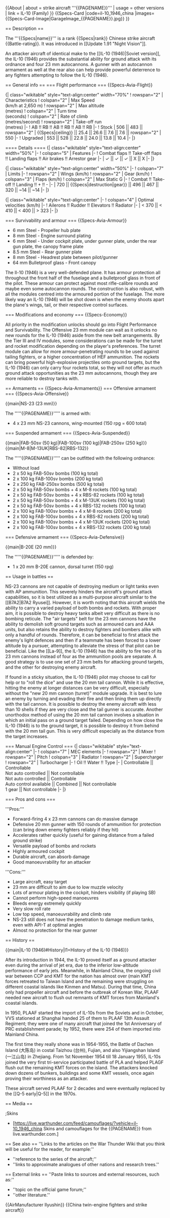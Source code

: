 {{About
| about = strike aircraft '''{{PAGENAME}}'''
| usage = other versions
| link = IL-10 (Family)
}}
{{Specs-Card
|code=il-10_1946_china
|images={{Specs-Card-Image|GarageImage_{{PAGENAME}}.jpg}}
}}

== Description ==
<!-- ''In the description, the first part should be about the history of and the creation and combat usage of the aircraft, as well as its key features. In the second part, tell the reader about the aircraft in the game. Insert a screenshot of the vehicle, so that if the novice player does not remember the vehicle by name, he will immediately understand what kind of vehicle the article is talking about.'' -->
The '''{{Specs|name}}''' is a rank {{Specs|rank}} Chinese strike aircraft {{Battle-rating}}. It was introduced in [[Update 1.91 "Night Vision"]].

An attacker aircraft of identical make to the [[IL-10 (1946)|Soviet version]], the IL-10 (1946) provides the substantial ability for ground attack with its ordnance and four 23 mm autocannons. A gunner with an autocannon armament as well at the rear also can help provide powerful deterrence to any fighters attempting to follow the IL-10 (1946).

== General info ==
=== Flight performance ===
{{Specs-Avia-Flight}}
<!-- ''Describe how the aircraft behaves in the air. Speed, manoeuvrability, acceleration and allowable loads - these are the most important characteristics of the vehicle.'' -->

{| class="wikitable" style="text-align:center" width="70%"
! rowspan="2" | Characteristics
! colspan="2" | Max Speed<br>(km/h at 2,650 m)
! rowspan="2" | Max altitude<br>(metres)
! colspan="2" | Turn time<br>(seconds)
! colspan="2" | Rate of climb<br>(metres/second)
! rowspan="2" | Take-off run<br>(metres)
|-
! AB !! RB !! AB !! RB !! AB !! RB
|-
! Stock
| 506 || 483 || rowspan="2" | {{Specs|ceiling}} || 25.4 || 26.6 || 7.6 || 7.6 || rowspan="2" | 550
|-
! Upgraded
| 553 || 528 || 22.8 || 24.0 || 13.8 || 10.4
|-
|}

==== Details ====
{| class="wikitable" style="text-align:center" width="50%"
|-
! colspan="5" | Features
|-
! Combat flaps !! Take-off flaps !! Landing flaps !! Air brakes !! Arrestor gear
|-
| ✓ || ✓ || ✓ || X || X     <!-- ✓ -->
|-
|}

{| class="wikitable" style="text-align:center" width="50%"
|-
! colspan="7" | Limits
|-
! rowspan="2" | Wings (km/h)
! rowspan="2" | Gear (km/h)
! colspan="3" | Flaps (km/h)
! colspan="2" | Max Static G
|-
! Combat !! Take-off !! Landing !! + !! -
|-
| 720 <!-- {{Specs|destruction|body}} --> || {{Specs|destruction|gear}} || 496 || 467 || 320 || ~14 || ~14
|-
|}

{| class="wikitable" style="text-align:center"
|-
! colspan="4" | Optimal velocities (km/h)
|-
! Ailerons !! Rudder !! Elevators !! Radiator
|-
| < 370 || < 410 || < 400 || > 323
|-
|}

=== Survivability and armour ===
{{Specs-Avia-Armour}}
<!-- ''Examine the survivability of the aircraft. Note how vulnerable the structure is and how secure the pilot is, whether the fuel tanks are armoured, etc. Describe the armour, if there is any, and also mention the vulnerability of other critical aircraft systems.'' -->

* 6 mm Steel - Propeller hub plate
* 8 mm Steel - Engine surround plating
* 6 mm Steel - Under cockpit plate, under gunner plate, under the rear gun plate, the canopy frame plate
* 8.5 mm Steel - Rear gunner plate
* 8 mm Steel - Headrest plate between pilot/gunner
* 64 mm Bulletproof glass - Front canopy

The Il-10 (1946) is a very well-defended plane. It has armour protection all throughout the front half of the fuselage and a bulletproof glass in front of the pilot. These armour can protect against most rifle-calibre rounds and maybe even some autocannon rounds. The construction is also robust, with all the modules centred into the armoured portion of the fuselage. The more likely way an IL-10 (1946) will be shot down is when the enemy shoots apart the plane's wings, tail, or their respective control surfaces.

=== Modifications and economy ===
{{Specs-Economy}}

All priority in the modification unlocks should go into Flight Performance and Survivability. The Offensive 23 mm module can wait as it unlocks no new rounds for the IL-10 (1946) aside from the new belt arrangements. By the Tier III and IV modules, some considerations can be made for the turret and rocket modification depending on the player's preferences. The turret module can allow for more armour-penetrating rounds to be used against tailing fighters, or a higher concentration of HEF ammunition. The rockets can bring powerful high-explosive projectiles onto ground targets, but the IL-10 (1946) can only carry four rockets total, so they will not offer as much ground attack opportunities as the 23 mm autocannons, though they are more reliable to destroy tanks with.

== Armaments ==
{{Specs-Avia-Armaments}}
=== Offensive armament ===
{{Specs-Avia-Offensive}}
<!-- ''Describe the offensive armament of the aircraft, if any. Describe how effective the cannons and machine guns are in a battle, and also what belts or drums are better to use. If there is no offensive weaponry, delete this subsection.'' -->
{{main|NS-23 (23 mm)}}

The '''''{{PAGENAME}}''''' is armed with:

* 4 x 23 mm NS-23 cannons, wing-mounted (150 rpg = 600 total)

=== Suspended armament ===
{{Specs-Avia-Suspended}}
<!-- ''Describe the aircraft's suspended armament: additional cannons under the wings, bombs, rockets and torpedoes. This section is especially important for bombers and attackers. If there is no suspended weaponry remove this subsection.'' -->
{{main|FAB-50sv (50 kg)|FAB-100sv (100 kg)|FAB-250sv (250 kg)}}
{{main|M-8|M-13UK|RBS-82|RBS-132}}

The '''''{{PAGENAME}}''''' can be outfitted with the following ordnance:

* Without load
* 2 x 50 kg FAB-50sv bombs (100 kg total)
* 2 x 100 kg FAB-100sv bombs (200 kg total)
* 2 x 250 kg FAB-250sv bombs (500 kg total)
* 2 x 50 kg FAB-50sv bombs + 4 x M-8 rockets (100 kg total)
* 2 x 50 kg FAB-50sv bombs + 4 x RBS-82 rockets (100 kg total)
* 2 x 50 kg FAB-50sv bombs + 4 x M-13UK rockets (100 kg total)
* 2 x 50 kg FAB-50sv bombs + 4 x RBS-132 rockets (100 kg total)
* 2 x 100 kg FAB-100sv bombs + 4 x M-8 rockets (200 kg total)
* 2 x 100 kg FAB-100sv bombs + 4 x RBS-82 rockets (200 kg total)
* 2 x 100 kg FAB-100sv bombs + 4 x M-13UK rockets (200 kg total)
* 2 x 100 kg FAB-100sv bombs + 4 x RBS-132 rockets (200 kg total)

=== Defensive armament ===
{{Specs-Avia-Defensive}}
<!-- ''Defensive armament with turret machine guns or cannons, crewed by gunners. Examine the number of gunners and what belts or drums are better to use. If defensive weaponry is not available, remove this subsection.'' -->
{{main|B-20E (20 mm)}}

The '''''{{PAGENAME}}''''' is defended by:

* 1 x 20 mm B-20E cannon, dorsal turret (150 rpg)

== Usage in battles ==
<!-- ''Describe the tactics of playing in the aircraft, the features of using aircraft in a team and advice on tactics. Refrain from creating a "guide" - do not impose a single point of view, but instead, give the reader food for thought. Examine the most dangerous enemies and give recommendations on fighting them. If necessary, note the specifics of the game in different modes (AB, RB, SB).'' -->
NS-23 cannons are not capable of destroying medium or light tanks even with AP ammunition. This severely hinders the aircraft's ground attack capabilities, so it is best utilized as a multi-purpose aircraft similar to the [[B7A2|B7A2 Ryusei]]. However, it is worth noting that this aircraft wields the ability to carry a varied payload of both bombs and rockets. With proper aim, it is possible to destroy heavy tanks albeit very difficult as there is no bombing reticule. The "air targets" belt for the 23 mm cannons have the ability to demolish soft ground targets such as armoured cars and AAA units, but also retains the ability to destroy fighters and bombers alike with only a handful of rounds. Therefore, it can be beneficial to first attack the enemy's light defences and then if a teammate has been forced to a lower altitude by a pursuer, attempting to alleviate the stress of that pilot can be beneficial. Like the [[La-9]], the IL-10 (1946) has the ability to fire two of its 23 mm cannons instead of four as the ammunition pools are separate. A good strategy is to use one set of 23 mm belts for attacking ground targets, and the other for destroying enemy aircraft.

If found in a sticky situation, the IL-10 (1946) pilot may choose to call for help or to "roll the dice" and use the 20 mm tail cannon. While it is effective, hitting the enemy at longer distances can be very difficult, especially without the "new 20 mm cannon (turret)" module upgrade. It is best to lure an enemy by turning and evading their fire and then lining them up directly with the tail cannon. It is possible to destroy the enemy aircraft with less than 10 shells if they are very close and the tail gunner is accurate. Another unorthodox method of using the 20 mm tail cannon involves a situation in which an initial pass on a ground target failed. Depending on how close the IL-10 (1946) is to the ground target, it is possible to destroy it from behind with the 20 mm tail gun. This is very difficult especially as the distance from the target increases.

=== Manual Engine Control ===
{| class="wikitable" style="text-align:center"
|-
! colspan="7" | MEC elements
|-
! rowspan="2" | Mixer
! rowspan="2" | Pitch
! colspan="3" | Radiator
! rowspan="2" | Supercharger
! rowspan="2" | Turbocharger
|-
! Oil !! Water !! Type
|-
| Controllable || Controllable<br>Not auto controlled || Not controllable<br>Not auto controlled || Controllable<br>Auto control available || Combined || Not controllable<br>1 gear || Not controllable
|-
|}

=== Pros and cons ===
<!-- ''Summarise and briefly evaluate the vehicle in terms of its characteristics and combat effectiveness. Mark its pros and cons in the bulleted list. Try not to use more than 6 points for each of the characteristics. Avoid using categorical definitions such as "bad", "good" and the like - use substitutions with softer forms such as "inadequate" and "effective".'' -->

'''Pros:'''

* Forward-firing 4 x 23 mm cannons can do massive damage
* Defensive 20 mm gunner with 150 rounds of ammunition for protection (can bring down enemy fighters reliably if they hit)
* Accelerates rather quickly (useful for gaining distance from a failed ground strike)
* Versatile payload of bombs and rockets
* Highly armoured cockpit
* Durable aircraft, can absorb damage
* Good manoeuvrability for an attacker

'''Cons:'''

* Large aircraft, easy target
* 23 mm are difficult to aim due to low muzzle velocity
* Lots of armour plating in the cockpit, hinders visibility (if playing SB)
* Cannot perform high-speed manoeuvres
* Bleeds energy extremely quickly
* Very slow roll rate
* Low top speed, manoeuvrability and climb rate
* NS-23 still does not have the penetration to damage medium tanks, even with API-T at optimal angles
* Almost no protection for the rear gunner

== History ==
<!-- ''Describe the history of the creation and combat usage of the aircraft in more detail than in the introduction. If the historical reference turns out to be too long, take it to a separate article, taking a link to the article about the vehicle and adding a block "/History" (example: <nowiki>https://wiki.warthunder.com/(Vehicle-name)/History</nowiki>) and add a link to it here using the <code>main</code> template. Be sure to reference text and sources by using <code><nowiki><ref></ref></nowiki></code>, as well as adding them at the end of the article with <code><nowiki><references /></nowiki></code>. This section may also include the vehicle's dev blog entry (if applicable) and the in-game encyclopedia description (under <code><nowiki>=== In-game description ===</nowiki></code>, also if applicable).'' -->
{{main|IL-10 (1946)#History|l1=History of the IL-10 (1946)}}

After its introduction in 1944, the IL-10 proved itself as a ground attacker even during the arrival of jet era, due to the inferior low-altitude performance of early jets. Meanwhile, in Mainland China, the ongoing civil war between CCP and KMT for the nation has almost over (main KMT forces retreated to Taiwan Island and the remaining were struggling on different coastal islands like Kinmen and Matsu). During that time, China only had propeller aircraft and before the outbreak of Korean War, PLAAF needed new aircraft to flush out remnants of KMT forces from Mainland's coastal islands.

In 1950, PLAAF started the import of IL-10s from the Soviets and in October, VVS stationed at Shanghai handed 25 of them to PLAAF 13th Assault Regiment; they were one of many aircraft that joined the 1st Anniversary of PRC establishment parade; by 1952, there were 254 of them imported into Mainland China.

The first time they really shone was in 1954-1955, the Battle of Dachen Island (大陈岛) in costal Taizhou (台州), Fujian, and also Yijiangshan Island (一江山岛) in Zhejiang. From 1st November 1954 till 18 January 1955, IL-10s joined the very first tri-service participated battle of PLA and helped PLAGF flush out the remaining KMT forces on the island. The attackers knocked down dozens of bunkers, buildings and some KMT vessels, once again proving their worthiness as an attacker.

These aircraft served PLAAF for 2 decades and were eventually replaced by the [[Q-5 early|Q-5]] in the 1970s.

== Media ==
<!-- ''Excellent additions to the article would be video guides, screenshots from the game, and photos.'' -->

;Skins
* [https://live.warthunder.com/feed/camouflages/?vehicle=il-10_1946_china Skins and camouflages for the {{PAGENAME}} from live.warthunder.com.]

== See also ==
''Links to the articles on the War Thunder Wiki that you think will be useful for the reader, for example:''

* ''reference to the series of the aircraft;''
* ''links to approximate analogues of other nations and research trees.''

== External links ==
''Paste links to sources and external resources, such as:''

* ''topic on the official game forum;''
* ''other literature.''

{{AirManufacturer Ilyushin}}
{{China twin-engine fighters and strike aircraft}}